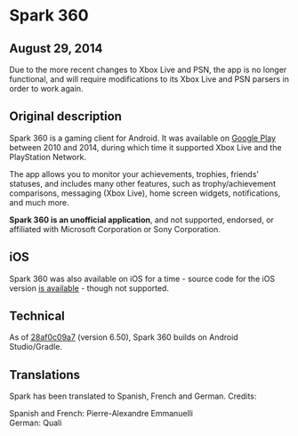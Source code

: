 Spark 360
=========

August 29, 2014
---------------
Due to the more recent changes to Xbox Live and PSN, the app is no longer functional, and will require modifications to its Xbox Live and PSN parsers in order to work again.

Original description
--------------------

Spark 360 is a gaming client for Android. It was available on [Google Play](https://play.google.com/store/apps/details?id=com.akop.bach) between 2010 and 2014, during which time it supported Xbox Live and the PlayStation Network.

The app allows you to monitor your achievements, trophies, friends' statuses, and includes many other features, such as trophy/achievement comparisons, messaging (Xbox Live), home screen widgets, notifications, and much more.

**Spark 360 is an unofficial application**, and not supported, endorsed, or affiliated with Microsoft Corporation or Sony Corporation.

iOS
---

Spark 360 was also available on iOS for a time - source code for the iOS version [is available](https://github.com/Melllvar/Spark360-iOS) - though not supported.

Technical
---------

As of [28af0c09a7](https://github.com/pokebyte/Spark360/tree/28af0c09a786def01dcbe77a9f11374fe43b44f7) (version 6.50), Spark 360 builds on Android Studio/Gradle.

Translations
------------

Spark has been translated to Spanish, French and German. Credits:

Spanish and French: Pierre-Alexandre Emmanuelli  
German: Quali

